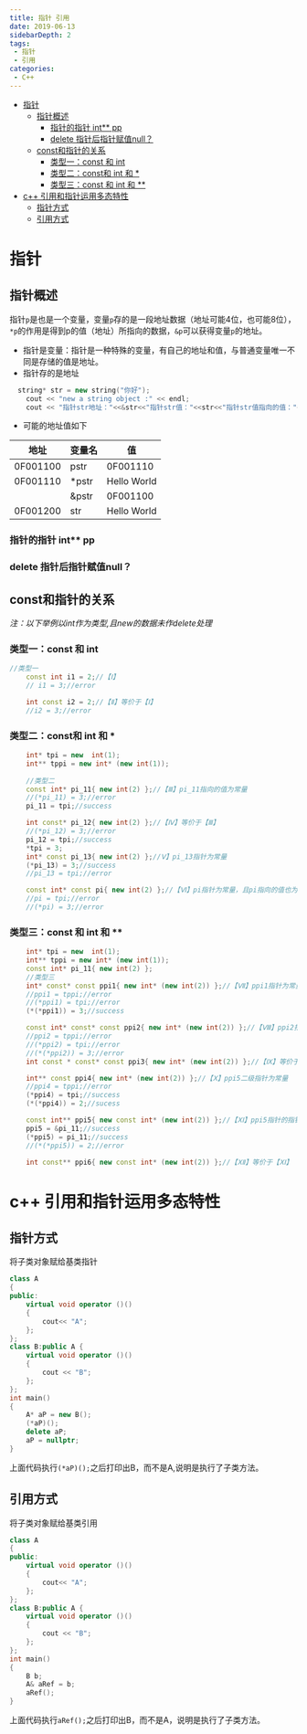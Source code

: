 ```yaml
---
title: 指针 引用
date: 2019-06-13
sidebarDepth: 2
tags:
 - 指针
 - 引用
categories:
 - C++
---
```

- [指针](#指针)
	- [指针概述](#指针概述)
		- [指针的指针 int** pp](#指针的指针-int-pp)
		- [delete 指针后指针赋值null？](#delete-指针后指针赋值null)
	- [const和指针的关系](#const和指针的关系)
		- [类型一：const 和 int](#类型一const-和-int)
		- [类型二：const和 int 和 *](#类型二const和-int-和-)
		- [类型三：const 和 int 和 **](#类型三const-和-int-和-)
- [c++ 引用和指针运用多态特性](#c-引用和指针运用多态特性)
	- [指针方式](#指针方式)
	- [引用方式](#引用方式)
# 指针
## 指针概述
指针`p`是也是一个变量，变量`p`存的是一段地址数据（地址可能4位，也可能8位），`*p`的作用是得到p的值（地址）所指向的数据，`&p`可以获得变量`p`的地址。

- 指针是变量：指针是一种特殊的变量，有自己的地址和值，与普通变量唯一不同是存储的值是地址。
- 指针存的是地址
```c++
  string* str = new string("你好");
	cout << "new a string object :" << endl;
	cout << "指针str地址："<<&str<<"指针str值："<<str<<"指针str值指向的值："<<*str<<endl;
```
- 可能的地址值如下

| 地址     | 变量名 | 值          |
| -------- | ------ | ----------- |
| 0F001100 | pstr   | 0F001110    |
| 0F001110 | *pstr  | Hello World |
|          | &pstr  | 0F001100    |
| 0F001200 | str    | Hello World |

### 指针的指针 int** pp

### delete 指针后指针赋值null？
## const和指针的关系
*注：以下举例以int作为类型,且new的数据未作delete处理*
### 类型一：const 和 int
```c++
//类型一
	const int i1 = 2;//【Ⅰ】
	// i1 = 3;//error

	int const i2 = 2;//【Ⅱ】等价于【Ⅰ】
	//i2 = 3;//error 
```
### 类型二：const和 int 和 *
```c++
    int* tpi = new  int(1);
	int** tppi = new int* (new int(1));
	
	//类型二
	const int* pi_11{ new int(2) };//【Ⅲ】pi_11指向的值为常量
	//(*pi_11) = 3;//error
	pi_11 = tpi;//success

	int const* pi_12{ new int(2) };//【Ⅳ】等价于【Ⅲ】
	//(*pi_12) = 3;//error
	pi_12 = tpi;//success
	*tpi = 3;
	int* const pi_13{ new int(2) };//Ⅴ】pi_13指针为常量
	(*pi_13) = 3;//success
	//pi_13 = tpi;//error

	const int* const pi{ new int(2) };//【Ⅵ】pi指针为常量，且pi指向的值也为常量
	//pi = tpi;//error
	//(*pi) = 3;//error
```
### 类型三：const 和 int 和 **
```c++
    int* tpi = new  int(1);
	int** tppi = new int* (new int(1));
    const int* pi_11{ new int(2) };
	//类型三
	int* const* const ppi1{ new int* (new int(2)) };//【Ⅶ】ppi1指针为常量，且ppi1指针的指针为常量
	//ppi1 = tppi;//error
	//(*ppi1) = tpi;//error
	(*(*ppi1)) = 3;//success

	const int* const* const ppi2{ new int* (new int(2)) };//【Ⅷ】ppi2指针为常量，且ppi2指针的指针为常量,且ppi2指针的指针指向的值也为常量
	//ppi2 = tppi;//error
	//(*ppi2) = tpi;//error
	//(*(*ppi2)) = 3;//error
	int const * const* const ppi3{ new int* (new int(2)) };//【Ⅸ】等价于【Ⅷ】

	int** const ppi4{ new int* (new int(2)) };//【Ⅹ】ppi5二级指针为常量
	//ppi4 = tppi;//error
	(*ppi4) = tpi;//success
	(*(*ppi4)) = 2;//sucess

	const int** ppi5{ new const int* (new int(2)) };//【ⅩⅠ】ppi5指针的指针指向的值为常量
	ppi5 = &pi_11;//success
	(*ppi5) = pi_11;//success
	//(*(*ppi5)) = 2;//error

	int const** ppi6{ new const int* (new int(2)) };//【ⅩⅡ】等价于【ⅩⅠ】
```
# c++ 引用和指针运用多态特性
## 指针方式
将子类对象赋给基类指针
```c++
class A
{
public:
	virtual void operator ()()
	{
		cout<< "A";
	};
};
class B:public A {
	virtual void operator ()()
	{
		cout << "B";
	};
};
int main()
{
    A* aP = new B();
	(*aP)();
	delete aP;
	aP = nullptr;
}
```
上面代码执行<code>(*aP)();</code>之后打印出B，而不是A,说明是执行了子类方法。
## 引用方式
将子类对象赋给基类引用
```c++
class A
{
public:
	virtual void operator ()()
	{
		cout<< "A";
	};
};
class B:public A {
	virtual void operator ()()
	{
		cout << "B";
	};
};
int main()
{
    B b;
	A& aRef = b;
	aRef();
}
```
上面代码执行<code>aRef();</code>之后打印出B，而不是A，说明是执行了子类方法。
